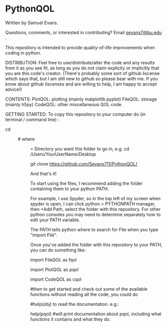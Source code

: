 # PythonQOL

Written by Samuel Evans.

Questions, comments, or interested in contributing? Email sevans7@bu.edu .

This repository is intended to provide quality-of-life improvements when coding in python.


DISTRIBUTION:
Feel free to use/distribute/alter the code and any results from it as you see fit,
as long as you do not claim explicity or implicitly that you are this code's creator.
(There's probably some sort of github liscense which says that,
but I am still new to github so please bear with me.
If you know about github liscenses and are willing to help, I am happy to accept advice!)


CONTENTS:
PlotQOL: plotting (mainly matplotlib.pyplot)
FileQOL: storage  (mainly h5py)
CodeQOL: other miscellaneous QOL code.


GETTING STARTED:
To copy this repository to your computer do (in terminal / command line) :

cd <Dir>      # where <Dir> = Directory you want this folder to go in, e.g. cd /Users/YourUserName/Desktop 
  
git clone https://github.com/Sevans711/PythonQOL/

And that's it!

To start using the files, I recommend adding the folder containing them to your python PATH.

For example, I use Spyder, so in the top left of my screen when spyder is open,
I can click python > PYTHONPATH manager, then +Add Path, select the folder with this repository.
For other python consoles you may need to determine separately how to edit your PATH variable.

The PATH tells python where to search for File when you type "import File".

Once you've added the folder with this repository to your PATH, you can do something like:

import FileQOL as fqol

import PlotQOL as pqol

import CodeQOL as cqol

#then to get started and check out some of the available functions without reading all the code, you could do

#help(obj) to read the documentation. e.g.:

help(pqol) #will print documentation about pqol, including what functions it contains and what they do.






